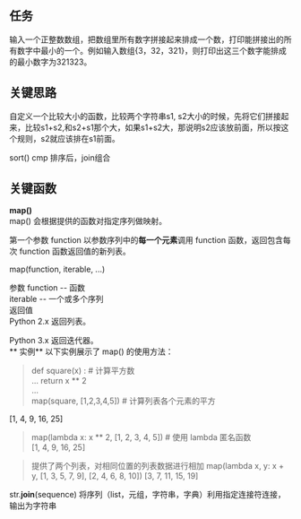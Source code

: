 ## 任务 ##
输入一个正整数数组，把数组里所有数字拼接起来排成一个数，打印能拼接出的所有数字中最小的一个。例如输入数组{3，32，321}，则打印出这三个数字能排成的最小数字为321323。

## 关键思路 ##
自定义一个比较大小的函数，比较两个字符串s1, s2大小的时候，先将它们拼接起来，比较s1+s2,和s2+s1那个大，如果s1+s2大，那说明s2应该放前面，所以按这个规则，s2就应该排在s1前面。

sort()  cmp 排序后，join组合

## 关键函数 ##
**map()**  
map() 会根据提供的函数对指定序列做映射。

第一个参数 function 以参数序列中的**每一个元素**调用 function 函数，返回包含每次 function 函数返回值的新列表。  

map(function, iterable, ...)  

参数
function -- 函数  
iterable -- 一个或多个序列  
返回值  
Python 2.x 返回列表。  

Python 3.x 返回迭代器。  
**
   实例**
以下实例展示了 map() 的使用方法：  

>def square(x) :            # 计算平方数  
...     return x ** 2  
...   
> map(square, [1,2,3,4,5])   # 计算列表各个元素的平方  
> 
[1, 4, 9, 16, 25]  

> map(lambda x: x ** 2, [1, 2, 3, 4, 5])  # 使用 lambda 匿名函数  
[1, 4, 9, 16, 25]
 
>提供了两个列表，对相同位置的列表数据进行相加
> map(lambda x, y: x + y, [1, 3, 5, 7, 9], [2, 4, 6, 8, 10])
[3, 7, 11, 15, 19]


str.**join**(sequence) 将序列（list，元组，字符串，字典）利用指定连接符连接，输出为字符串

 
